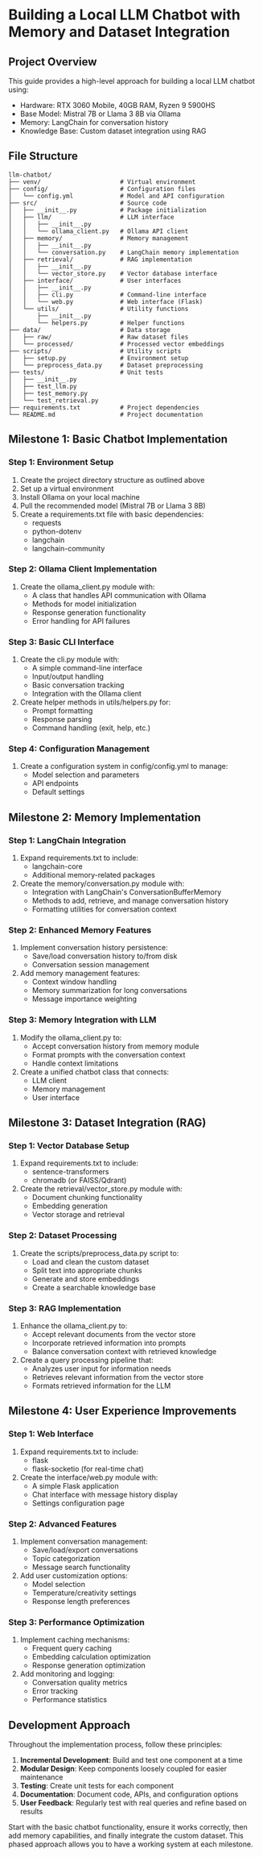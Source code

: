 # Building a Local LLM Chatbot with Memory and Dataset Integration

## Project Overview
This guide provides a high-level approach for building a local LLM chatbot using:
- Hardware: RTX 3060 Mobile, 40GB RAM, Ryzen 9 5900HS
- Base Model: Mistral 7B or Llama 3 8B via Ollama
- Memory: LangChain for conversation history
- Knowledge Base: Custom dataset integration using RAG

## File Structure
```
llm-chatbot/
├── venv/                      # Virtual environment
├── config/                    # Configuration files
│   └── config.yml             # Model and API configuration
├── src/                       # Source code
│   ├── __init__.py            # Package initialization
│   ├── llm/                   # LLM interface
│   │   ├── __init__.py
│   │   └── ollama_client.py   # Ollama API client
│   ├── memory/                # Memory management
│   │   ├── __init__.py
│   │   └── conversation.py    # LangChain memory implementation
│   ├── retrieval/             # RAG implementation
│   │   ├── __init__.py
│   │   └── vector_store.py    # Vector database interface
│   ├── interface/             # User interfaces
│   │   ├── __init__.py
│   │   ├── cli.py             # Command-line interface
│   │   └── web.py             # Web interface (Flask)
│   └── utils/                 # Utility functions
│       ├── __init__.py
│       └── helpers.py         # Helper functions
├── data/                      # Data storage
│   ├── raw/                   # Raw dataset files
│   └── processed/             # Processed vector embeddings
├── scripts/                   # Utility scripts
│   ├── setup.py               # Environment setup
│   └── preprocess_data.py     # Dataset preprocessing
├── tests/                     # Unit tests
│   ├── __init__.py
│   ├── test_llm.py
│   ├── test_memory.py
│   └── test_retrieval.py
├── requirements.txt           # Project dependencies
└── README.md                  # Project documentation
```

## Milestone 1: Basic Chatbot Implementation

### Step 1: Environment Setup
1. Create the project directory structure as outlined above
2. Set up a virtual environment
3. Install Ollama on your local machine
4. Pull the recommended model (Mistral 7B or Llama 3 8B)
5. Create a requirements.txt file with basic dependencies:
   - requests
   - python-dotenv
   - langchain
   - langchain-community

### Step 2: Ollama Client Implementation
1. Create the ollama_client.py module with:
   - A class that handles API communication with Ollama
   - Methods for model initialization
   - Response generation functionality
   - Error handling for API failures

### Step 3: Basic CLI Interface
1. Create the cli.py module with:
   - A simple command-line interface
   - Input/output handling
   - Basic conversation tracking
   - Integration with the Ollama client
2. Create helper methods in utils/helpers.py for:
   - Prompt formatting
   - Response parsing
   - Command handling (exit, help, etc.)

### Step 4: Configuration Management
1. Create a configuration system in config/config.yml to manage:
   - Model selection and parameters
   - API endpoints
   - Default settings

## Milestone 2: Memory Implementation

### Step 1: LangChain Integration
1. Expand requirements.txt to include:
   - langchain-core
   - Additional memory-related packages
2. Create the memory/conversation.py module with:
   - Integration with LangChain's ConversationBufferMemory
   - Methods to add, retrieve, and manage conversation history
   - Formatting utilities for conversation context

### Step 2: Enhanced Memory Features
1. Implement conversation history persistence:
   - Save/load conversation history to/from disk
   - Conversation session management
2. Add memory management features:
   - Context window handling
   - Memory summarization for long conversations
   - Message importance weighting

### Step 3: Memory Integration with LLM
1. Modify the ollama_client.py to:
   - Accept conversation history from memory module
   - Format prompts with the conversation context
   - Handle context limitations
2. Create a unified chatbot class that connects:
   - LLM client
   - Memory management
   - User interface

## Milestone 3: Dataset Integration (RAG)

### Step 1: Vector Database Setup
1. Expand requirements.txt to include:
   - sentence-transformers
   - chromadb (or FAISS/Qdrant)
2. Create the retrieval/vector_store.py module with:
   - Document chunking functionality
   - Embedding generation
   - Vector storage and retrieval

### Step 2: Dataset Processing
1. Create the scripts/preprocess_data.py script to:
   - Load and clean the custom dataset
   - Split text into appropriate chunks
   - Generate and store embeddings
   - Create a searchable knowledge base

### Step 3: RAG Implementation
1. Enhance the ollama_client.py to:
   - Accept relevant documents from the vector store
   - Incorporate retrieved information into prompts
   - Balance conversation context with retrieved knowledge
2. Create a query processing pipeline that:
   - Analyzes user input for information needs
   - Retrieves relevant information from the vector store
   - Formats retrieved information for the LLM

## Milestone 4: User Experience Improvements

### Step 1: Web Interface
1. Expand requirements.txt to include:
   - flask
   - flask-socketio (for real-time chat)
2. Create the interface/web.py module with:
   - A simple Flask application
   - Chat interface with message history display
   - Settings configuration page

### Step 2: Advanced Features
1. Implement conversation management:
   - Save/load/export conversations
   - Topic categorization
   - Message search functionality
2. Add user customization options:
   - Model selection
   - Temperature/creativity settings
   - Response length preferences

### Step 3: Performance Optimization
1. Implement caching mechanisms:
   - Frequent query caching
   - Embedding calculation optimization
   - Response generation optimization
2. Add monitoring and logging:
   - Conversation quality metrics
   - Error tracking
   - Performance statistics

## Development Approach

Throughout the implementation process, follow these principles:

1. **Incremental Development**: Build and test one component at a time
2. **Modular Design**: Keep components loosely coupled for easier maintenance
3. **Testing**: Create unit tests for each component
4. **Documentation**: Document code, APIs, and configuration options
5. **User Feedback**: Regularly test with real queries and refine based on results

Start with the basic chatbot functionality, ensure it works correctly, then add memory capabilities, and finally integrate the custom dataset. This phased approach allows you to have a working system at each milestone. 